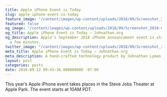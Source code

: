 ```yaml
---
title: Apple iPhone Event is Today
slug: apple-iphone-event-is-today
feature_image: "/content/images/wp-content/uploads/2018/09/Screenshot_2018-09-12-Watch-the-Apple-Special-Event.png"
featured: false
og_image: "/content/images/wp-content/uploads/2018/09/Screenshot_2018-09-12-Watch-the-Apple-Special-Event.png"
og_title: Apple iPhone Event is Today – Johnathan.org
og_description: Apple's September 2018 iPhone announcement event is starting in just
  a few minutes.
twitter_image: "/content/images/wp-content/uploads/2018/09/Screenshot_2018-09-12-Watch-the-Apple-Special-Event.png"
meta_title: Apple iPhone Event is Today – Johnathan.org
meta_description: A hand-crafted technology product by Johnathan Lyman
layout: post
categories: posts
date: 2018-09-12 09:43:36.000000000 -07:00
---
```


This year’s Apple iPhone event takes places in the Steve Jobs Theater at Apple Park. The event starts at 10AM PDT.

